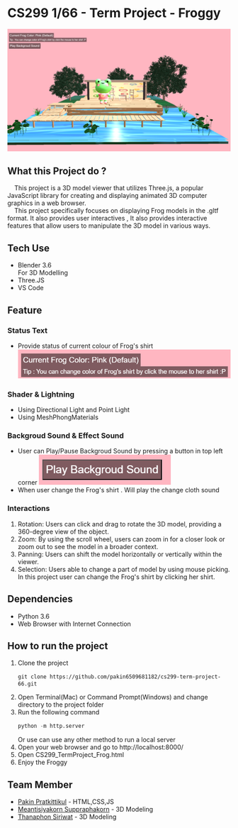 # CS299 1/66 - Term Project - Froggy
![mainscreen](README_Picture/mainscreen.png)
## What this Project do ?
&nbsp;&nbsp;&nbsp;&nbsp;This project is a 3D model viewer that utilizes Three.js, a popular JavaScript library for creating and displaying animated 3D computer graphics in a web browser.  
&nbsp;&nbsp;&nbsp;&nbsp;This project specifically focuses on displaying Frog models in the .gltf format. It also provides user interactives , It also provides interactive features that allow users to manipulate the 3D model in various ways.

## Tech Use
- Blender 3.6  
For 3D Modelling
- Three.JS
- VS Code

## Feature
### Status Text
- Provide status of current colour of Frog's shirt
![colorstatus](README_Picture/colorstatus.png)
### Shader & Lightning
- Using Directional Light and Point Light
- Using MeshPhongMaterials

### Backgroud Sound & Effect Sound
- User can Play/Pause Backgroud Sound by pressing a button in top left corner
![soundbutton](README_Picture/soundbutton.png)
- When user change the Frog's shirt . Will play the change cloth sound
### Interactions
1. Rotation: Users can click and drag to rotate the 3D model, providing a 360-degree view of the object.
2. Zoom: By using the scroll wheel, users can zoom in for a closer look or zoom out to see the model in a broader context.
3. Panning: Users can shift the model horizontally or vertically within the viewer.
4. Selection: Users able to change a part of model by using mouse picking. In this project user can change the Frog's shirt by clicking her shirt.

## Dependencies
- Python 3.6
- Web Browser with Internet Connection
## How to run the project
1. Clone the project
    ```git
    git clone https://github.com/pakin6509681182/cs299-term-project-66.git  
    ```
2. Open Terminal(Mac) or Command Prompt(Windows) and change directory to the project folder
3. Run the following command
    ```python
    python -m http.server
    ```
    Or use can use any other method to run a local server  
4. Open your web browser and go to http://localhost:8000/  
5. Open CS299_TermProject_Frog.html  
6. Enjoy the Froggy

## Team Member
- [Pakin Pratkittikul](https://github.com/pakin6509681182) - HTML,CSS,JS
- [Meantisiyakorn Suppraphakorn](https://github.com/Meantisiyakorn6509611973) - 3D Modeling
- [Thanaphon Siriwat](https://github.com/thanaphon-6509611742) - 3D Modeling